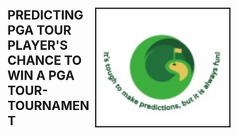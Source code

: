 <div position= relative>
<img src="images/Capstone_proj_logo.jpeg" alt="isolated"  width="300px" align="right" border="3px solid red">
<h1> PREDICTING PGA TOUR PLAYER'S CHANCE TO WIN A PGA TOUR-TOURNAMENT</h1>
</div>

